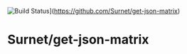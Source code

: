 ![Build Status](https://github.com/Surnet/get-json-matrix/actions/workflows/test.yml/badge.svg)](https://github.com/Surnet/get-json-matrix)

# Surnet/get-json-matrix
